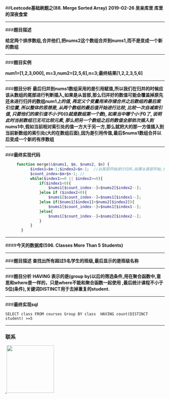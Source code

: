 
##**Leetcode基础刷题之(88. Merge Sorted Array)**
**2019-02-26 吴亲库里 库里的深夜食堂**
****
###**题目描述**

**给定两个排序数组,合并他们,把nums2这个数组合并到nums1,而不是变成一个新的数组**
****
###**题目实例**

**num1=[1,2,3,000], m=3,num2=[2,5,6],n=3;最终结果[1,2,2,3,5,6]**
****
###**题目分析**
  **最后归并到nums1数组采用的是引用赋值,所以我们在归并的时候应该从数组的尾部进行判断插入,如果是从首部,那么归并好的数值可能会覆盖掉原先还未进行归并的数组$num1上的值,再定义个变量用来存储合并之后数组的最后索引位置,所以整体的思想是,从两个数组的最后值开始进行比较,比较一次自减索引值,只要他们的索引值不小于0(0就是数组第一个数),如果当中哪个小于0了,说明此时当前数组已无可比较元素,那么把另一个数组之后的数值全部依次插入到$nums1中,假如当前相对索引处的值一方大于另一方,那么就把大的那一方值插入到当前新数组的索引处(大的在数组后面),因为是引用传值,最后$nums1数组合并以后变成一个新的有序数组**
****

###**最终实现代码**

```php
     function merge(&$nums1, $m, $nums2, $n) {
           $index1=$m-1;$index2=$n-1;  //从尾部开始进行归并,如果从首部开始,归并好的值会覆盖掉未归并的值,这里使用引用赋值
           $count_index=$m+$n-1; //
           while($index1>=0 || $index2>=0){
               if($index1<0){
                   $nums1[$count_index--]=$nums2[$index2--];
               }else if ($index2<0){
                   $nums1[$count_index--]=$nums1[$index1--];
               }else if($nums1[$index1]>$nums2[$index2]){
                   $nums1[$count_index--]=$nums1[$index1--];
               }else{
                   $nums1[$count_index--]=$nums2[$index2--];
               }
           }
       }
```
  ****
  
####**今天的数据库(596. Classes More Than 5 Students)**
****
###**题目描述**
**查找出所有超过5名学生的班级,最后显示的是班级名称**
****
###**题目分析**
**HAVING 表示的是(group by)以后的筛选条件,用在聚合函数中,意思和where是一样的，只是where不能和聚合函数一起使用 ,最后统计课程不小于5位(条件),关键词DISTINCT用于去掉重复的student.**
****

###**最终实现sql**
```mysql
SELECT class FROM courses Group BY class  HAVING count(DISTINCT student) >=5
```
****
### 联系

<a href="https://github.com/wuqinqiang/">
​    <img src="https://github.com/wuqinqiang/Lettcode-php/blob/master/qrcode_for_gh_c194f9d4cdb1_430.jpg" width="150px" height="150px">
</a> 